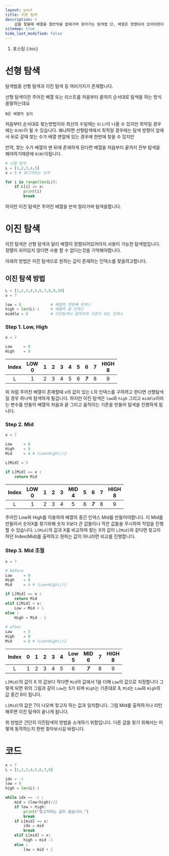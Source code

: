```yaml
---
layout: post
title: 이분 탐색
description: >
    값을 찾을때 배열을 절반씩을 없애가며 찾아가는 탐색법 단, 배열은 정렬되어 있어야한다.
sitemap: true
hide_last_modified: false
---
```

1. 포스팅
{:toc}

# 선형 탐색
탐색법중 선형 탐색과 이진 탐색 등 여러가지가 존재합니다. 

선형 탐색이란 주어진 배열 또는 리스트를 처음부터 끝까지 순서대로 탐색을 하는 방식을말하는데요

`N은 배열의 길이`

처음부터 순서대로 찾는방법이라 최선의 수일때는 `O(1)`이 나올 수 있지만 최악일 경우에는 `O(N)`이 될 수 있습니다.
왜냐하면 선형탐색에서 최적일 경우에는 탐색 방향이 앞에서 뒤로 갈때 찾는 수가 배열 맨앞에 있는 경우에 한번에 찾을 수 있지만

만약, 찾는 수가 배열의 맨 뒤에 존재하게 된다면 배열을 처음부터 끝까지 전부 탐색을 해야하기때문에 `O(N)`이됩니다.
```python
# 선형 탐색
L = [1,2,3,4,5]
x = 5 # 찾고자하는 숫자

for i in range(len(L)):
    if L[i] == x:
        print(i)
        break
```
하지만 이진 탐색은 주어진 배열을 반씩 잘라가며 탐색을합니다. 

# 이진 탐색
이진 탐색은 선형 탐색과 달리 배열이 정렬되어있어야지 사용이 가능한 탐색법입니다. 정렬이 되어있지 않다면 사용 할 수 없다는것을 기억해야합니다.

아래의 방법은 이진 탐색으로 원하는 값이 존재하는 인덱스를 찾을려고합니다.

## 이진 탐색 방법
```python
L = [1,2,3,4,5,6,7,8,9,10]
x = 7

low = 0             # 배열의 첫번째 인덱스
high = len(L)-1     # 배열의 끝 인덱스
middle = 0          # 이진탐색시 움직이며 기준이 되는 인덱스
```
### Step 1. Low, High
```python
x = 7

Low     = 0
High    = 8
```

| Index | LOW<br/>0 |  1  |  2  |  3  |  4  |  5  |  6  |  7  | HIGH<br/>8 |
|:-----:|:---------:|:---:|:---:|:---:|:---:|:---:|:---:|:---:|:----------:|
|   L   |     1     |  2  |  3  |  4  |  5  |  6  |  **_7_**  |  8  |     9      |

위 처럼 주어진 배열이 존재할때 x의 값이 있는 L의 인덱스를 구하려고 한다면 선형탐색일 경우 하나씩 탐색하게 될겁니다.
하지만 이진 탐색은 `low`와 `high` 그리고 `middle`이라는 변수를 만들어 배열의 처음과 끝 그리고 움직이는 기준을 만들어 탐색을 진행하게 됩니다.



### Step 2. Mid
```python
x = 7

Low     = 0
High    = 8
Mid     = 4 # (Low+High)//2

L[Mid] = 5

if L[Mid] == x :
    return Mid
```

| Index | LOW<br/>0 |  1  |  2  |  3  | MID<br/>4 |  5  |    6    |  7  | HIGH<br/>8 |
|:-----:|:---------:|:---:|:---:|:---:|:---------:|:---:|:-------:|:---:|:----------:|
|   L   |     1     |  2  |  3  |  4  |     5     |  6  | **_7_** |  8  |     9      |

주어진 Low와 High를 이용하여 배열의 중간 인덱스 Mid를 만들어야합니다. 이 Mid를 만들어서 숫자X를 찾기위해
숫자 X보다 큰 값들이나 작은 값들을 무시하여 작업을 진행할 수 있습니다. `L[Mid]`의 값과 X를 비교하여
찾는 X의 값이 `L[Mid]`와 같다면 찾고자하던 Index(Mid)를 출력하고 원하는 값이 아니라면 비교를 진행합니다.

### Step 3. Mid 조절
```python
x = 7

# before
Low     = 0
High    = 8
Mid     = 4 # (Low+High)//2

if L[Mid] == x :
    return Mid
elif L[Mid] < x: 
    Low = Mid + 1
else :
    High = Mid - 1
    
# after
Low     = 5
High    = 8
Mid     = 6 # (Low+High)//2
```

| Index |  0  |  1  |  2  |  3  |  4  | Low<br/>5 | MID<br/>6 |  7  | HIGH<br/>8 |
|:-----:|:---:|:---:|:---:|:---:|:---:|:---------:|:---------:|:---:|:----------:|
|   L   |  1  |  2  |  3  |  4  |  5  |     6     |  _**7**_  |  8  |     9      |

`L[Mid]`의 값이 X 의 값보다 작다면 `Mid`의 값에서 1을 더해 `Low`의 값으로 지정합니다 그렇게 되면 위의 그림과 같이
`Low`는 5가 되며 `High`는 기존대로 8, `Mid`는 `Low`와 `High`의 값 중간 6이 됩니다.

`L[Mid]`의 값은 7이 나오며 찾고자 하는 값과 일치합니다. 그럼 Mid를 출력하거나 리턴해주면 이진 탐색이 끝나게 됩니다.

위 방법은 간단히 이진탐색의 방법을 소개하기 위함입니다. 다른 값을 찾기 위해서는 어떻게 동작하는지 한번 찾아보시길 바랍니다.

# 코드

```python
x = 7
L = [1,2,3,4,5,6,7,8]

idx = -1
low = 0
high = len(L)-1

while idx == -1 :
    mid = (low+high)//2
    if low > high:
        print("찾고자하는 값이 없습니다.")
        break
    if L[mid] == x:
        idx = mid
        break
    elif L[mid] > x:
        high = mid -1
    else :
        low = mid + 1
```